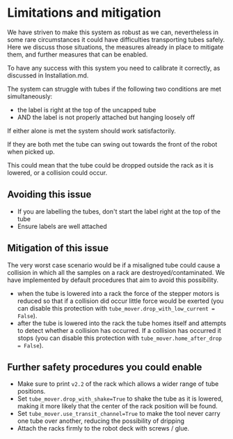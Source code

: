 # Limitations and mitigation

We have striven to make this system as robust as we can, nevertheless in some rare circumstances it could have difficulties transporting tubes safely. Here we discuss those situations, the measures already in place to mitigate them, and further measures that can be enabled.

To have any success with this system you need to calibrate it correctly, as discussed in Installation.md.

The system can struggle with tubes if the following two conditions are met simultaneously:
- the label is right at the top of the uncapped tube 
- AND the label is not properly attached but hanging loosely off

If either alone is met the system should work satisfactorily.

If they are both met the tube can swing out towards the front of the robot when picked up.

This could mean that the tube could be dropped outside the rack as it is lowered, or a collision could occur.

## Avoiding this issue
- If you are labelling the tubes, don't start the label right at the top of the tube
- Ensure labels are well attached

## Mitigation of this issue
The very worst case scenario would be if a misaligned tube could cause a collision in which all the samples on a rack are destroyed/contaminated. We have implemented by default procedures that aim to avoid this possibility.
- when the tube is lowered into a rack the force of the stepper motors is reduced so that if a collision did occur little force would be exerted (you can disable this protection with `tube_mover.drop_with_low_current = False`).
- after the tube is lowered into the rack the tube homes itself and attempts to detect whether a collision has occurred. If a collision has occurred it stops (you can disable this protection with `tube_mover.home_after_drop = False`).

## Further safety procedures you could enable
- Make sure to print `v2.2` of the rack which allows a wider range of tube positions.
- Set `tube_mover.drop_with_shake=True` to shake the tube as it is lowered, making it more likely that the center of the rack position will be found.
- Set `tube_mover.use_transit_channel=True` to make the tool never carry one tube over another, reducing the possibility of dripping
- Attach the racks firmly to the robot deck with screws / glue.

